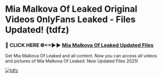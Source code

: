 # Mia Malkova Of Leaked Original Videos 0nlyFans Leaked - Files Updated! (tdfz)

<h3>🔴 CLICK HERE 🌐==►► <a href="https://tinyurl.com/ms9xzufz" rel="nofollow">Mia Malkova Of Leaked Updated Files</a></h3>

Get Mia Malkova Of Leaked and all content. Now you can access all videos and pictures of Mia Malkova Of Leaked. New Updated Files 2025!

[![tdfz](https://i.imgur.com/ppqm5kG.gif)](https://tinyurl.com/ms9xzufz)
